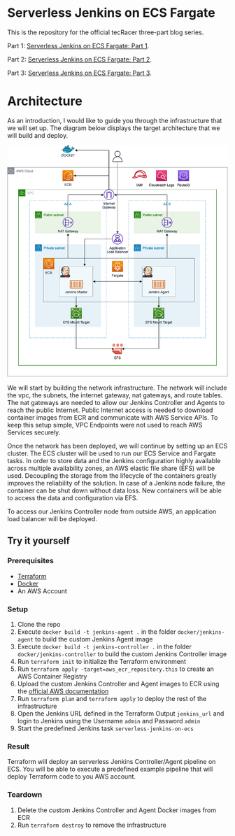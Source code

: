 # Serverless Jenkins on ECS Fargate

This is the repository for the official tecRacer three-part blog series.

Part 1: [Serverless Jenkins on ECS Fargate: Part 1](https://www.tecracer.com/blog/2023/05/serverless-jenkins-on-ecs-fargate-part-1.html).

Part 2: [Serverless Jenkins on ECS Fargate: Part 2](https://www.tecracer.com/blog/2023/05/serverless-jenkins-on-ecs-fargate-part-2.html).

Part 3: [Serverless Jenkins on ECS Fargate: Part 3](https://www.tecracer.com/blog/2023/05/serverless-jenkins-on-ecs-fargate-part-3.html).

# Architecture

As an introduction, I would like to guide you through the infrastructure that we will set up. The diagram below displays the target architecture that we will build and deploy.

![architecture](media/architecture.png)

We will start by building the network infrastructure. The network will include the vpc, the subnets, the internet gateway, nat gateways, and route tables. The nat gateways are needed to allow our Jenkins Controller and Agents to reach the public Internet. Public Internet access is needed to download container images from ECR and communicate with AWS Service APIs. To keep this setup simple, VPC Endpoints were not used to reach AWS Services securely.

Once the network has been deployed, we will continue by setting up an ECS cluster. The ECS cluster will be used to run our ECS Service and Fargate tasks. In order to store data and the Jenkins configuration highly available across multiple availability zones, an AWS elastic file share (EFS) will be used. Decoupling the storage from the lifecycle of the containers greatly improves the reliability of the solution. In case of a Jenkins node failure, the container can be shut down without data loss. New containers will be able to access the data and configuration via EFS.

To access our Jenkins Controller node from outside AWS, an application load balancer will be deployed.

## Try it yourself

### Prerequisites

- [Terraform](https://developer.hashicorp.com/terraform/downloads)
- [Docker](https://www.docker.com/)
- An AWS Account

### Setup

1. Clone the repo
2. Execute `docker build -t jenkins-agent .` in the folder `docker/jenkins-agent` to build the custom Jenkins Agent image
3. Execute `docker build -t jenkins-controller .` in the folder `docker/jenkins-controller` to build the custom Jenkins Controller image
4. Run `terraform init` to initialize the Terraform environment
5. Run `terraform apply -target=aws_ecr_repository.this` to create an AWS Container Registry
6. Upload the custom Jenkins Controller and Agent images to ECR using the [official AWS documentation](https://docs.aws.amazon.com/AmazonECR/latest/userguide/docker-push-ecr-image.html)
7. Run `terraform plan` and `terraform apply` to deploy the rest of the infrastructure
8. Open the Jenkins URL defined in the Terraform Output `jenkins_url` and login to Jenkins using the Username `admin` and Password `admin`
9. Start the predefined Jenkins task `serverless-jenkins-on-ecs`

### Result

Terraform will deploy an serverless Jenkins Controller/Agent pipeline on ECS. You will be able to execute a predefined example pipeline that will deploy Terraform code to you AWS account.

### Teardown

1. Delete the custom Jenkins Controller and Agent Docker images from ECR
2. Run `terraform destroy` to remove the infrastructure

